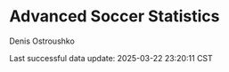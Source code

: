 # Advanced Soccer Statistics
Denis Ostroushko

<!-- gfm -->

Last successful data update: 2025-03-22 23:20:11 CST
